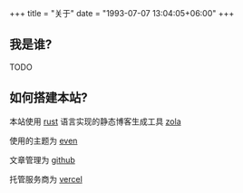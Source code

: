 +++
title = "关于"
date = "1993-07-07 13:04:05+06:00"
+++

## 我是谁?

TODO

## 如何搭建本站?

本站使用 [rust](https://www.rust-lang.org/) 语言实现的静态博客生成工具 [zola](https://www.getzola.org/)

使用的主题为 [even](https://github.com/getzola/even)

文章管理为 [github](https://github.com/lurenyang418/lurenyang418.github.io)

托管服务商为 [vercel](https://vercel.com/)
